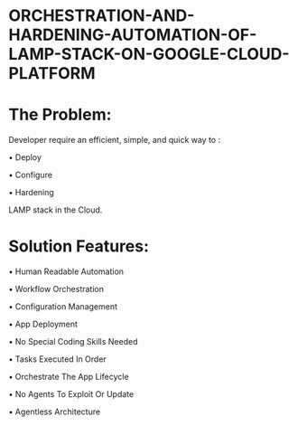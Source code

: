 # ORCHESTRATION-AND-HARDENING-AUTOMATION-OF-LAMP-STACK-ON-GOOGLE-CLOUD-PLATFORM


# The Problem:
Developer require an efficient, simple, and quick way to :

• Deploy

• Configure

• Hardening

LAMP stack in the Cloud.



# Solution Features: 
• Human Readable Automation

• Workflow Orchestration

• Configuration Management

• App Deployment

• No Special Coding Skills Needed

• Tasks Executed In Order

• Orchestrate The App Lifecycle

• No Agents To Exploit Or Update

• Agentless Architecture



